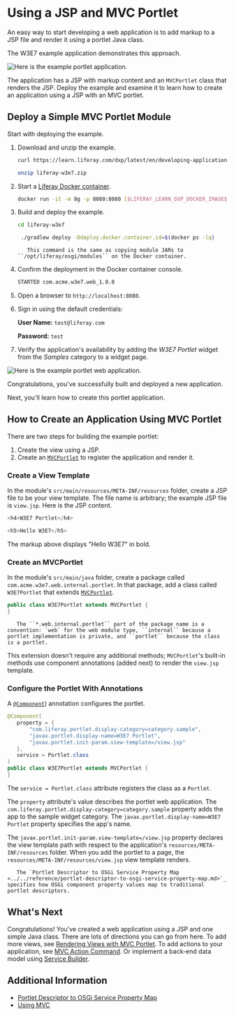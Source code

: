 # Using a JSP and MVC Portlet

An easy way to start developing a web application is to add markup to a JSP file and render it using a portlet Java class.

The W3E7 example application demonstrates this approach. 

![Here is the example portlet application.](./using-a-jsp-and-mvc-portlet/images/01.png)

The application has a JSP with markup content and an `MVCPortlet` class that renders the JSP. Deploy the example and examine it to learn how to create an application using a JSP with an MVC portlet. 

## Deploy a Simple MVC Portlet Module

Start with deploying the example.

1. Download and unzip the example.

   ```bash
   curl https://learn.liferay.com/dxp/latest/en/developing-applications/using-mvc/liferay-w3e7.zip -O
   ```

   ```bash
   unzip liferay-w3e7.zip
   ```

1. Start a [Liferay Docker container](../../../installation-and-upgrades/installing-liferay/using-liferay-docker-images/docker-container-basics.md).

   ```bash
   docker run -it -m 8g -p 8080:8080 [$LIFERAY_LEARN_DXP_DOCKER_IMAGE$]
   ```

1. Build and deploy the example.

    ```bash
    cd liferay-w3e7
    ```

    ```bash
     ./gradlew deploy -Ddeploy.docker.container.id=$(docker ps -lq)
    ```

    ```note::
       This command is the same as copying module JARs to ``/opt/liferay/osgi/modules`` on the Docker container.
    ```

1. Confirm the deployment in the Docker container console.

    ```bash
    STARTED com.acme.w3e7.web_1.0.0
    ```

1. Open a browser to `http://localhost:8080`.

1. Sign in using the default credentials:

    **User Name:** `test@liferay.com`

    **Password:** `test`

1. Verify the application's availability by adding the *W3E7 Portlet* widget from the *Samples* category to a widget page.

![Here is the example portlet web application.](./using-a-jsp-and-mvc-portlet/images/02.png)

Congratulations, you've successfully built and deployed a new application.

Next, you'll learn how to create this portlet application.

## How to Create an Application Using MVC Portlet

There are two steps for building the example portlet:

1. Create the view using a JSP.
2. Create an [`MVCPortlet`](https://github.com/liferay/liferay-portal/blob/[$LIFERAY_LEARN_PORTAL_GIT_TAG$]/portal-kernel/src/com/liferay/portal/kernel/portlet/bridges/mvc/MVCPortlet.java) to register the application and render it.

### Create a View Template

In the module's `src/main/resources/META-INF/resources` folder, create a JSP file to be your view template. The file name is arbitrary; the example JSP file is `view.jsp`. Here is the JSP content.

```javascript
<h4>W3E7 Portlet</h4>

<h5>Hello W3E7</h5>
```

The markup above displays "Hello W3E7" in bold.

### Create an MVCPortlet

In the module's `src/main/java` folder, create a package called `com.acme.w3e7.web.internal.portlet`. In that package, add a class called `W3E7Portlet` that extends [`MVCPortlet`](https://github.com/liferay/liferay-portal/blob/[$LIFERAY_LEARN_PORTAL_GIT_TAG$]/portal-kernel/src/com/liferay/portal/kernel/portlet/bridges/mvc/MVCPortlet.java).

```java
public class W3E7Portlet extends MVCPortlet {
}
```

```note::
   The ``*.web.internal.portlet`` part of the package name is a convention: `web` for the web module type, ``internal`` because a portlet implementation is private, and ``portlet`` because the class is a portlet.
```

This extension doesn't require any additional methods; `MVCPortlet`'s built-in methods use component annotations (added next) to render the `view.jsp` template.

### Configure the Portlet With Annotations

A [`@Component`](https://docs.osgi.org/javadoc/osgi.cmpn/7.0.0/org/osgi/service/component/annotations/Component.html)) annotation configures the portlet.

```java
@Component(
   property = {
       "com.liferay.portlet.display-category=category.sample",
       "javax.portlet.display-name=W3E7 Portlet",
       "javax.portlet.init-param.view-template=/view.jsp"
   },
   service = Portlet.class
)
public class W3E7Portlet extends MVCPortlet {
}
```

The `service = Portlet.class` attribute registers the class as a `Portlet`.

The `property` attribute's value describes the portlet web application. The `com.liferay.portlet.display-category=category.sample` property adds the app to the sample widget category. The `javax.portlet.display-name=W3E7 Portlet` property specifies the app's name.

The `javax.portlet.init-param.view-template=/view.jsp` property declares the view template path with respect to the application's `resources/META-INF/resources` folder. When you add the portlet to a page, the `resources/META-INF/resources/view.jsp` view template renders.

```note::
   The `Portlet Descriptor to OSGi Service Property Map <../../reference/portlet-descriptor-to-osgi-service-property-map.md>`_ specifies how OSGi component property values map to traditional portlet descriptors.
```

## What's Next

Congratulations! You've created a web application using a JSP and one simple Java class. There are lots of directions you can go from here. To add more views, see [Rendering Views with MVC Portlet](./rendering-views-with-mvc-portlet.md). To add actions to your application, see [MVC Action Command](./mvc-action-command.md). Or implement a back-end data model using [Service Builder](../../data-frameworks/service-builder.md).

## Additional Information

* [Portlet Descriptor to OSGi Service Property Map](../../reference/portlet-descriptor-to-osgi-service-property-map.md)
* [Using MVC](./using-mvc.md)
